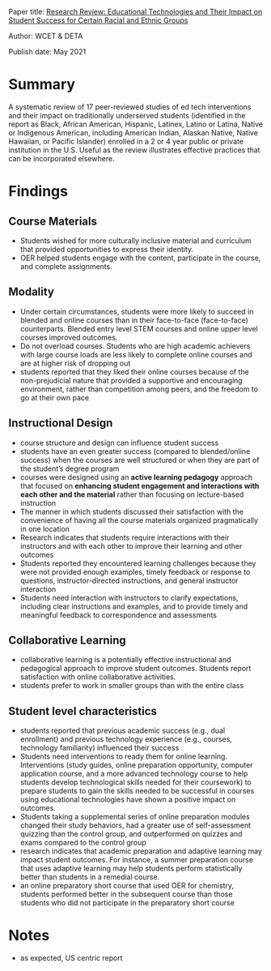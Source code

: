 Paper title: [Research Review: Educational Technologies and Their Impact on Student Success for Certain Racial and Ethnic Groups](docs/Research-Review-Educational-Technologies-and-Their-Impact-on-Student-Success-for-Certain-Racial-and-Ethnic-Groups.pdf)

Author: WCET & DETA

Publish date: May 2021

# Summary
A systematic review of 17 peer-reviewed studies of ed tech interventions and their impact on traditionally underserved students  (identified in the report as Black, African American, Hispanic, Latinex, Latino or Latina, Native or Indigenous American, including American Indian, Alaskan Native, Native Hawaiian, or Pacific Islander) enrolled in a 2 or 4 year public or private institution in the U.S. Useful as the review illustrates effective practices that can be incorporated elsewhere.

# Findings
## Course Materials
- Students wished for more culturally inclusive material and curriculum that provided
opportunities to express their identity.
- OER helped students engage with the content, participate in the course, and complete assignments.

## Modality
- Under certain circumstances, students were more likely to succeed in blended and online courses than in their face-to-face (face-to-face) counterparts. Blended entry level STEM courses and online upper level courses improved outcomes.
- Do not overload courses. Students who are high academic achievers with large course loads are less likely to complete online courses and are at higher risk of dropping out
-  students reported that they liked their online courses because of  the non-prejudicial nature that provided a supportive and encouraging environment, rather than competition among peers, and the freedom to go at their own pace

## Instructional Design
- course structure and design can influence student success
- students have an even greater success (compared to blended/online success) when the courses are well structured or when they are part of the student’s degree program
- courses were designed using an **active learning pedagogy** approach that focused on **enhancing student engagement and interactions with each other and the material** rather than focusing on lecture-based instruction
-  The manner in which students discussed their satisfaction with the convenience of having all the course materials organized pragmatically in one location
- Research indicates that students require interactions with their instructors
and with each other to improve their learning and other outcomes
- Students reported they encountered learning challenges because they were not provided enough examples, timely feedback or response to questions, instructor-directed instructions, and general instructor interaction
-  Students need interaction with instructors to clarify expectations, including clear instructions and examples, and to provide timely and meaningful feedback to correspondence and assessments

## Collaborative Learning
-  collaborative learning is a potentially effective instructional and pedagogical approach to improve student outcomes. Students report satisfaction with online collaborative activities.
- students prefer to work in smaller groups than with the entire class

## Student level characteristics
- students reported that previous academic success (e.g., dual enrollment) and
previous technology experience (e.g., courses, technology familiarity) influenced their success
- Students need interventions to ready them for online learning. Interventions (study guides, online preparation opportunity, computer application course, and a more advanced technology course to help students develop technological skills needed for their coursework) to prepare students to gain the skills needed to be successful in courses using educational technologies have shown a positive impact on outcomes.
- Students taking a supplemental series of online preparation modules changed their study behaviors, had a greater use of self-assessment quizzing than the control group, and outperformed on quizzes and exams compared to the control group
- research indicates that academic preparation and adaptive learning may impact student outcomes. For instance, a summer preparation course that uses adaptive learning may help students perform statistically better than students in a remedial course.
- an online preparatory short course that used OER for chemistry, students performed better in the subsequent course than those students who did not participate in the preparatory short course

# Notes
- as expected, US centric report
